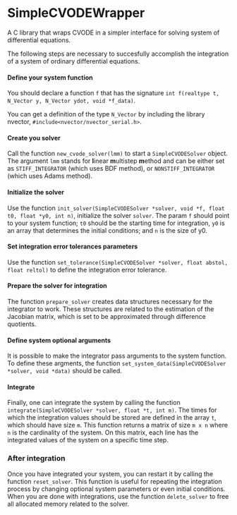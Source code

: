 # SimpleCVODEWrapper
A C library that wraps CVODE in a simpler interface for solving system of differential equations.

The following steps are necessary to succesfully accomplish the integration of a system of ordinary differential equations.

#### Define your system function
You should declare a function `f` that has the signature `int f(realtype t, N_Vector y, N_Vector ydot, void *f_data)`. 

You can get a definition of the type `N_Vector` by including the library nvector, `#include<nvector/nvector_serial.h>`.

#### Create you solver
Call the function `new_cvode_solver(lmm)` to start a `SimpleCVODESolver` object. The argument `lmm` stands for **l**inear 
**m**ultistep **m**ethod and can be either set as `STIFF_INTEGRATOR` (which uses BDF method), or `NONSTIFF_INTEGRATOR` 
(which uses Adams method).

#### Initialize the solver
Use the function `init_solver(SimpleCVODESolver *solver, void *f, float t0, float *y0, int n)`, initialize the solver `solver`.
The param `f` should point to your system function; `t0` should be the starting time for integration, `y0` is an array that 
determines the initial conditions; and `n` is the size of y0.

#### Set integration error tolerances parameters
Use the function `set_tolerance(SimpleCVODESolver *solver, float abstol, float reltol)` to define the integration error 
tolerance.

#### Prepare the solver for integration
The function ```prepare_solver``` creates data structures necessary for the integrator to work. These structures are related 
to the estimation of the Jacobian matrix, which is set to be approximated through difference quotients.

#### Define system optional arguments
It is possible to make the integrator pass arguments to the system function. To define these argments, the function 
`set_system_data(SimpleCVODESolver *solver, void *data)` should be called.

#### Integrate
Finally, one can integrate the system by calling the function `integrate(SimpleCVODESolver *solver, float *t, int m)`.
The times for which the integration values should be stored are defined in the array `t`, which should have size `m`. This 
function returns a matrix of size `m x n` where `n` is the cardinality of the system. On this matrix, each line has the 
integrated values of the system on a specific time step.

### After integration
Once you have integrated your system, you can restart it by calling the function `reset_solver`. This function is useful for
repeating the integration process by changing optional system parameters or even initial conditions. When you are done with 
integrations, use the function `delete_solver` to free all allocated memory related to the solver.
